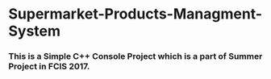 # Supermarket-Products-Managment-System
<h3>This is a Simple C++ Console Project which is a part of Summer Project in FCIS 2017.</h3>
